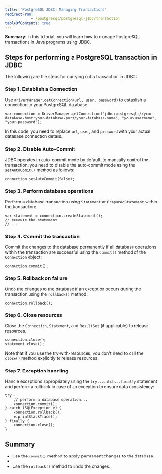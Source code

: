 ```yaml
---
title: 'PostgreSQL JDBC: Managing Transactions'
redirectFrom: 
            - /postgresql/postgresql-jdbc/transaction
tableOfContents: true
---
```



**Summary**: in this tutorial, you will learn how to manage PostgreSQL transactions in Java programs using JDBC.

## Steps for performing a PostgreSQL transaction in JDBC

The following are the steps for carrying out a transaction in JDBC:

### Step 1. Establish a Connection

Use `DriverManager.getConnection(url, user, password)` to establish a connection to your PostgreSQL database.

```
var connection = DriverManager.getConnection("jdbc:postgresql://your-database-host:your-database-port/your-database-name", "your-username", "your-password");
```

In this code, you need to replace `url`, `user`, and `password` with your actual database connection details.

### Step 2. Disable Auto-Commit

JDBC operates in auto-commit mode by default, to manually control the transaction, you need to disable the auto-commit mode using the `setAutoComit()` method as follows:

```
connection.setAutoCommit(false);
```

### Step 3. Perform database operations

Perform a database transaction using `Statement` or `PreparedStatement` within the transaction:

```
var statement = connection.createStatement();
// execute the statement
// ...
```

### Step 4. Commit the transaction

Commit the changes to the database permanently if all database operations within the transaction are successful using the `commit()` method of the `Connection` object:

```
connection.commit();
```

### Step 5. Rollback on failure

Undo the changes to the database if an exception occurs during the transaction using the `rollback()` method:

```
connection.rollback();
```

### Step 6. Close resources

Close the `Connection`, `Statement`, and `ResultSet` (if applicable) to release resources.

```
connection.close();
statement.close();
```

Note that if you use the try-with-resources, you don't need to call the `close()` method explicitly to release resources.

### Step 7. Exception handling

Handle exceptions appropriately using the `try...catch...finally` statement and perform a rollback in case of an exception to ensure data consistency:

```
try {
    // perform a database operation...
    connection.commit();
} catch (SQLException e) {
    connection.rollback();
    e.printStackTrace();
} finally {
    connection.close();
}
```

## Summary

- Use the `commit()` method to apply permanent changes to the database.
-
- Use the `rollback()` method to undo the changes.
